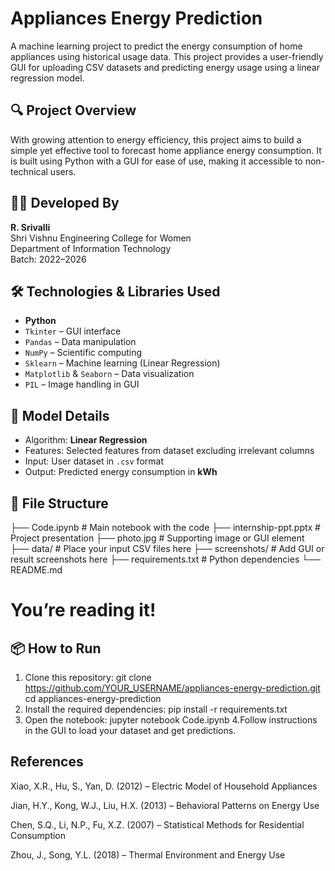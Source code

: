 # Appliances Energy Prediction

A machine learning project to predict the energy consumption of home appliances using historical usage data. This project provides a user-friendly GUI for uploading CSV datasets and predicting energy usage using a linear regression model.

## 🔍 Project Overview

With growing attention to energy efficiency, this project aims to build a simple yet effective tool to forecast home appliance energy consumption. It is built using Python with a GUI for ease of use, making it accessible to non-technical users.

## 👩‍💻 Developed By
**R. Srivalli**  
Shri Vishnu Engineering College for Women  
Department of Information Technology  
Batch: 2022–2026

## 🛠️ Technologies & Libraries Used

- **Python**
- `Tkinter` – GUI interface
- `Pandas` – Data manipulation
- `NumPy` – Scientific computing
- `Sklearn` – Machine learning (Linear Regression)
- `Matplotlib` & `Seaborn` – Data visualization
- `PIL` – Image handling in GUI

## 🧠 Model Details

- Algorithm: **Linear Regression**
- Features: Selected features from dataset excluding irrelevant columns
- Input: User dataset in `.csv` format
- Output: Predicted energy consumption in **kWh**

## 📂 File Structure

├── Code.ipynb # Main notebook with the code ├── internship-ppt.pptx # Project presentation ├── photo.jpg # Supporting image or GUI element ├── data/ # Place your input CSV files here ├── screenshots/ # Add GUI or result screenshots here ├── requirements.txt # Python dependencies └── README.md 
# You’re reading it!

## 📦 How to Run

1. Clone this repository:
    git clone https://github.com/YOUR_USERNAME/appliances-energy-prediction.git
    cd appliances-energy-prediction
2. Install the required dependencies:
    pip install -r requirements.txt
3. Open the notebook:
    jupyter notebook Code.ipynb
4.Follow instructions in the GUI to load your dataset and get predictions.
## References
Xiao, X.R., Hu, S., Yan, D. (2012) – Electric Model of Household Appliances

Jian, H.Y., Kong, W.J., Liu, H.X. (2013) – Behavioral Patterns on Energy Use

Chen, S.Q., Li, N.P., Fu, X.Z. (2007) – Statistical Methods for Residential Consumption

Zhou, J., Song, Y.L. (2018) – Thermal Environment and Energy Use   
   
